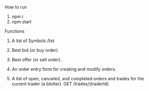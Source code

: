 How to run

1. npm i 
2. npm start

Functions

1. A list of Symbols 
/list

2. Best bid (or buy order)


3. Best offer (or sell order).


4. An order entry form for creating and modify orders.


5. A list of open, canceled, and completed orders and trades for the current trader (a blotter).
GET /trades/{traderId}
